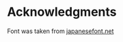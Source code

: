 # Acknowledgments

Font was taken from [japanesefont.net](https://japanesefonts.net/fonts/noto-sans-mono-cjk-jp-regular)
